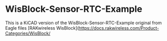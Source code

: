 # WisBlock-Sensor-RTC-Example
This is a KiCAD version of the WisBlock-Sensor-RTC-Example original from Eagle files [RAKwireless WisBlock](https://docs.rakwireless.com/Product-Categories/WisBlock/
